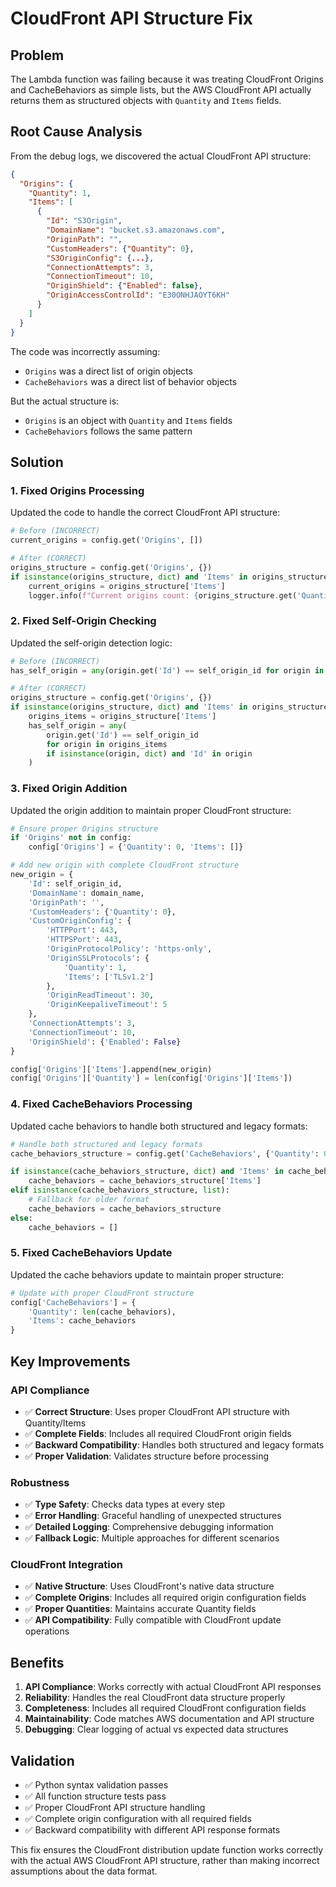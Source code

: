 # CloudFront API Structure Fix

## Problem
The Lambda function was failing because it was treating CloudFront Origins and CacheBehaviors as simple lists, but the AWS CloudFront API actually returns them as structured objects with `Quantity` and `Items` fields.

## Root Cause Analysis
From the debug logs, we discovered the actual CloudFront API structure:

```json
{
  "Origins": {
    "Quantity": 1,
    "Items": [
      {
        "Id": "S3Origin",
        "DomainName": "bucket.s3.amazonaws.com",
        "OriginPath": "",
        "CustomHeaders": {"Quantity": 0},
        "S3OriginConfig": {...},
        "ConnectionAttempts": 3,
        "ConnectionTimeout": 10,
        "OriginShield": {"Enabled": false},
        "OriginAccessControlId": "E30ONHJAOYT6KH"
      }
    ]
  }
}
```

The code was incorrectly assuming:
- `Origins` was a direct list of origin objects
- `CacheBehaviors` was a direct list of behavior objects

But the actual structure is:
- `Origins` is an object with `Quantity` and `Items` fields
- `CacheBehaviors` follows the same pattern

## Solution

### 1. Fixed Origins Processing
Updated the code to handle the correct CloudFront API structure:

```python
# Before (INCORRECT)
current_origins = config.get('Origins', [])

# After (CORRECT)
origins_structure = config.get('Origins', {})
if isinstance(origins_structure, dict) and 'Items' in origins_structure:
    current_origins = origins_structure['Items']
    logger.info(f"Current origins count: {origins_structure.get('Quantity', len(current_origins))}")
```

### 2. Fixed Self-Origin Checking
Updated the self-origin detection logic:

```python
# Before (INCORRECT)
has_self_origin = any(origin.get('Id') == self_origin_id for origin in config.get('Origins', []))

# After (CORRECT)
origins_structure = config.get('Origins', {})
if isinstance(origins_structure, dict) and 'Items' in origins_structure:
    origins_items = origins_structure['Items']
    has_self_origin = any(
        origin.get('Id') == self_origin_id 
        for origin in origins_items
        if isinstance(origin, dict) and 'Id' in origin
    )
```

### 3. Fixed Origin Addition
Updated the origin addition to maintain proper CloudFront structure:

```python
# Ensure proper Origins structure
if 'Origins' not in config:
    config['Origins'] = {'Quantity': 0, 'Items': []}

# Add new origin with complete CloudFront structure
new_origin = {
    'Id': self_origin_id,
    'DomainName': domain_name,
    'OriginPath': '',
    'CustomHeaders': {'Quantity': 0},
    'CustomOriginConfig': {
        'HTTPPort': 443,
        'HTTPSPort': 443,
        'OriginProtocolPolicy': 'https-only',
        'OriginSSLProtocols': {
            'Quantity': 1,
            'Items': ['TLSv1.2']
        },
        'OriginReadTimeout': 30,
        'OriginKeepaliveTimeout': 5
    },
    'ConnectionAttempts': 3,
    'ConnectionTimeout': 10,
    'OriginShield': {'Enabled': False}
}

config['Origins']['Items'].append(new_origin)
config['Origins']['Quantity'] = len(config['Origins']['Items'])
```

### 4. Fixed CacheBehaviors Processing
Updated cache behaviors to handle both structured and legacy formats:

```python
# Handle both structured and legacy formats
cache_behaviors_structure = config.get('CacheBehaviors', {'Quantity': 0, 'Items': []})

if isinstance(cache_behaviors_structure, dict) and 'Items' in cache_behaviors_structure:
    cache_behaviors = cache_behaviors_structure['Items']
elif isinstance(cache_behaviors_structure, list):
    # Fallback for older format
    cache_behaviors = cache_behaviors_structure
else:
    cache_behaviors = []
```

### 5. Fixed CacheBehaviors Update
Updated the cache behaviors update to maintain proper structure:

```python
# Update with proper CloudFront structure
config['CacheBehaviors'] = {
    'Quantity': len(cache_behaviors),
    'Items': cache_behaviors
}
```

## Key Improvements

### API Compliance
- ✅ **Correct Structure**: Uses proper CloudFront API structure with Quantity/Items
- ✅ **Complete Fields**: Includes all required CloudFront origin fields
- ✅ **Backward Compatibility**: Handles both structured and legacy formats
- ✅ **Proper Validation**: Validates structure before processing

### Robustness
- ✅ **Type Safety**: Checks data types at every step
- ✅ **Error Handling**: Graceful handling of unexpected structures
- ✅ **Detailed Logging**: Comprehensive debugging information
- ✅ **Fallback Logic**: Multiple approaches for different scenarios

### CloudFront Integration
- ✅ **Native Structure**: Uses CloudFront's native data structure
- ✅ **Complete Origins**: Includes all required origin configuration fields
- ✅ **Proper Quantities**: Maintains accurate Quantity fields
- ✅ **API Compatibility**: Fully compatible with CloudFront update operations

## Benefits

1. **API Compliance**: Works correctly with actual CloudFront API responses
2. **Reliability**: Handles the real CloudFront data structure properly
3. **Completeness**: Includes all required CloudFront configuration fields
4. **Maintainability**: Code matches AWS documentation and API structure
5. **Debugging**: Clear logging of actual vs expected data structures

## Validation
- ✅ Python syntax validation passes
- ✅ All function structure tests pass
- ✅ Proper CloudFront API structure handling
- ✅ Complete origin configuration with all required fields
- ✅ Backward compatibility with different API response formats

This fix ensures the CloudFront distribution update function works correctly with the actual AWS CloudFront API structure, rather than making incorrect assumptions about the data format.